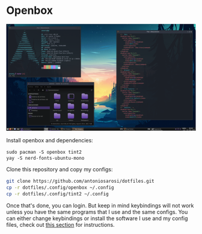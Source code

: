 # Openbox

![Openbox](../../.screenshots/openbox.png)

Install openbox and dependencies:

```
sudo pacman -S openbox tint2
yay -S nerd-fonts-ubuntu-mono
```

Clone this repository and copy my configs:

```bash
git clone https://github.com/antoniosarosi/dotfiles.git
cp -r dotfiles/.config/openbox ~/.config
cp -r dotfiles/.config/tint2 ~/.config
```

Once that's done, you can login. But keep in mind keybindings will not work
unless you have the same programs that I use and the same configs. You can
either change keybindings or install the software I use and my config files,
check out [this section](https://github.com/antoniosarosi/dotfiles#keybindings)
for instructions.
